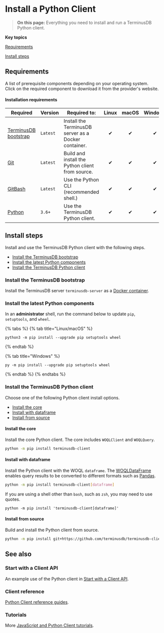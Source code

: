# Install a Python Client

> **On this page:** Everything you need to install and run a TerminusDB Python client.

**Key topics**

[Requirements](install-python-client.md#requirements)

[Install steps](install-python-client.md#install-steps)

## Requirements

A list of prerequisite components depending on your operating system. Click on the required component to download it from the provider's website.

#### Installation requirements

| Required                                                                        | Version  | Required to:                                         | Linux | macOS | Windows |
| ------------------------------------------------------------------------------- | -------- | ---------------------------------------------------- | :---: | :---: | :-----: |
| [TerminusDB bootstrap](../../terminusdb/install/install-as-docker-container.md) | `Latest` | Install the TerminusDB server as a Docker container. |   ✔   |   ✔   |    ✔    |
| [Git](https://git-scm.com/downloads)                                            | `Latest` | Build and install the Python client from source.     |   ✔   |   ✔   |    ✔    |
| [GitBash](https://git-scm.com/downloads)                                        | `Latest` | Use the Python CLI (recommended shell.)              |   ✔   |   ✔   |    ✔    |
| [Python](https://www.python.org/downloads/)                                     | `3.6+`   | Use the TerminusDB Python client.                    |   ✔   |   ✔   |    ✔    |

## Install steps

Install and use the TerminusDB Python client with the following steps.

* [Install the TerminusDB bootstrap](install-python-client.md#install-the-terminusdb-bootstrap)
* [Install the latest Python components](install-python-client.md#install-the-latest-python-components)
* [Install the TerminusDB Python client](install-python-client.md#install-the-terminusdb-python-client)

### Install the TerminusDB bootstrap

Install the TerminusDB server `terminusdb-server` as a [Docker container](../../terminusdb/install/install-as-docker-container.md).

### Install the latest Python components

In an **administrator** shell, run the command below to update `pip`, `setuptools`, and `wheel`.

{% tabs %}
{% tab title="Linux/macOS" %}
```
python3 -m pip install --upgrade pip setuptools wheel
```
{% endtab %}

{% tab title="Windows" %}
```
py -m pip install --upgrade pip setuptools wheel
```
{% endtab %}
{% endtabs %}

### Install the TerminusDB Python client

Choose one of the following Python client install options.

* [Install the core](install-python-client.md#install-the-core)
* [Install with dataframe](install-python-client.md#install-with-dataframe)
* [Install from source](install-python-client.md#install-from-source)

#### Install the core

Install the core Python client. The core includes `WOQLClient` and `WOQLQuery`.

```bash
python -m pip install terminusdb-client
```

#### Install with dataframe

Install the Python client with the WOQL `dataframe`. The [WOQLDataFrame](https://terminusdb.github.io/terminusdb-client-python/woqlDataframe.html) enables query results to be converted to different formats such as [Pandas](https://pandas.pydata.org/docs/reference/api/pandas.DataFrame.html).

```bash
python -m pip install terminusdb-client[dataframe]
```

If you are using a shell other than `bash`, such as `zsh`, you may need to use quotes.

```
python -m pip install 'terminusdb-client[dataframe]'
```

#### Install from source

Build and install the Python client from source.

```bash
python -m pip install git+https://github.com/terminusdb/terminusdb-client-python.git
```

## See also

### Start with a Client API

An example use of the Python client in [Start with a Client API](../quick-start/start-with-client.md).

### Client reference

[Python Client reference guides](../../terminusx-db/reference-guides/client.md#python-client-reference).

### Tutorials

More [JavaScript and Python Client tutorials](../../terminusx-db/tutorials/javascript-and-python-tutorials.md).
